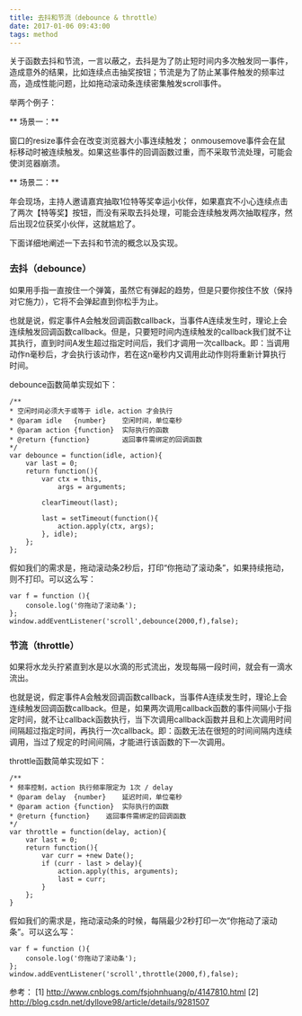 ```yaml
---
title: 去抖和节流（debounce & throttle）
date: 2017-01-06 09:43:00
tags: method
---
```


关于函数去抖和节流，一言以蔽之，去抖是为了防止短时间内多次触发同一事件，造成意外的结果，比如连续点击抽奖按钮；节流是为了防止某事件触发的频率过高，造成性能问题，比如拖动滚动条连续密集触发scroll事件。

<!-- more -->

举两个例子：

** 场景一：**

窗口的resize事件会在改变浏览器大小事连续触发； onmousemove事件会在鼠标移动时被连续触发。如果这些事件的回调函数过重，而不采取节流处理，可能会使浏览器崩溃。

** 场景二：**

年会现场，主持人邀请嘉宾抽取1位特等奖幸运小伙伴，如果嘉宾不小心连续点击了两次【特等奖】按钮，而没有采取去抖处理，可能会连续触发两次抽取程序，然后出现2位获奖小伙伴，这就尴尬了。

下面详细地阐述一下去抖和节流的概念以及实现。

### 去抖（debounce） ###

如果用手指一直按住一个弹簧，虽然它有弹起的趋势，但是只要你按住不放（保持对它施力），它将不会弹起直到你松手为止。

也就是说，假定事件A会触发回调函数callback，当事件A连续发生时，理论上会连续触发回调函数callback。但是，只要短时间内连续触发的callback我们就不让其执行，直到时间A发生超过指定时间后，我们才调用一次callback。即：当调用动作n毫秒后，才会执行该动作，若在这n毫秒内又调用此动作则将重新计算执行时间。

debounce函数简单实现如下：

```
/**
* 空闲时间必须大于或等于 idle，action 才会执行
* @param idle   {number}    空闲时间，单位毫秒
* @param action {function}  实际执行的函数
* @return {function}        返回事件需绑定的回调函数
*/
var debounce = function(idle, action){
    var last = 0;
    return function(){
        var ctx = this, 
            args = arguments;

        clearTimeout(last);

        last = setTimeout(function(){
            action.apply(ctx, args);
        }, idle);
    };
};
```

假如我们的需求是，拖动滚动条2秒后，打印“你拖动了滚动条”，如果持续拖动，则不打印。可以这么写：

```
var f = function (){
    console.log('你拖动了滚动条');
};
window.addEventListener('scroll',debounce(2000,f),false);
```

### 节流（throttle） ###

如果将水龙头拧紧直到水是以水滴的形式流出，发现每隔一段时间，就会有一滴水流出。

也就是说，假定事件A会触发回调函数callback，当事件A连续发生时，理论上会连续触发回调函数callback。但是，如果两次调用callback函数的事件间隔小于指定时间，就不让callback函数执行，当下次调用callback函数并且和上次调用时间间隔超过指定时间，再执行一次callback。即：函数无法在很短的时间间隔内连续调用，当过了规定的时间间隔，才能进行该函数的下一次调用。

throttle函数简单实现如下：

```
/**
* 频率控制，action 执行频率限定为 1次 / delay
* @param delay  {number}    延迟时间，单位毫秒
* @param action {function}  实际执行的函数
* @return {function}    返回事件需绑定的回调函数
*/
var throttle = function(delay, action){
    var last = 0;
    return function(){
        var curr = +new Date();
        if (curr - last > delay){
            action.apply(this, arguments);
            last = curr;
        }
    };
}
```

假如我们的需求是，拖动滚动条的时候，每隔最少2秒打印一次“你拖动了滚动条”。可以这么写：

```
var f = function (){
    console.log('你拖动了滚动条');
};
window.addEventListener('scroll',throttle(2000,f),false);
```

参考：
[1] http://www.cnblogs.com/fsjohnhuang/p/4147810.html
[2] http://blog.csdn.net/dyllove98/article/details/9281507